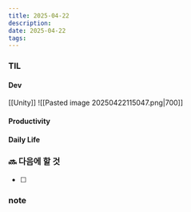 ```yaml
---
title: 2025-04-22
description: 
date: 2025-04-22
tags:
---
```



### TIL
#### Dev
[[Unity]]
![[Pasted image 20250422115047.png|700]]

#### Productivity


#### Daily Life


### 🔜 다음에 할 것
- [ ] 


### note

